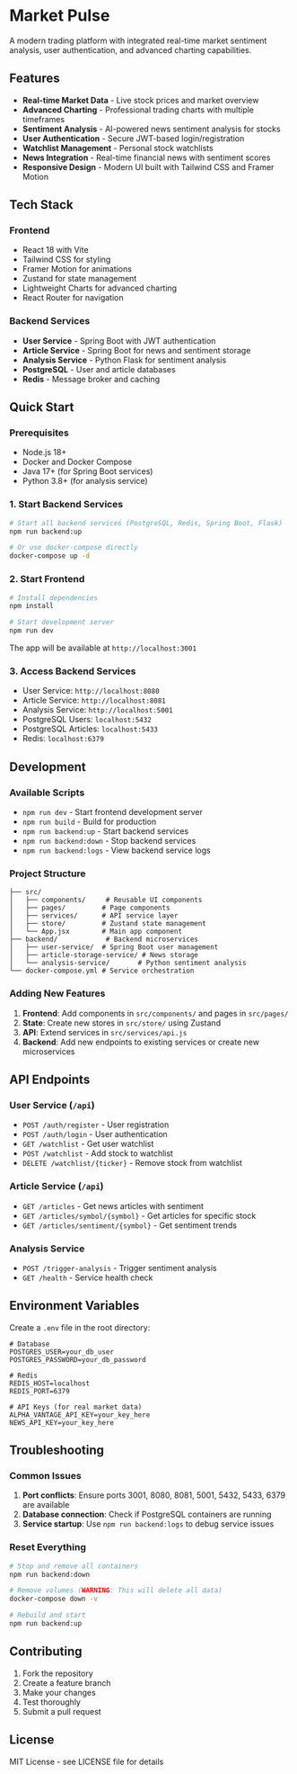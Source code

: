 # Market Pulse

A modern trading platform with integrated real-time market sentiment analysis, user authentication, and advanced charting capabilities.

## Features

- **Real-time Market Data** - Live stock prices and market overview
- **Advanced Charting** - Professional trading charts with multiple timeframes
- **Sentiment Analysis** - AI-powered news sentiment analysis for stocks
- **User Authentication** - Secure JWT-based login/registration
- **Watchlist Management** - Personal stock watchlists
- **News Integration** - Real-time financial news with sentiment scores
- **Responsive Design** - Modern UI built with Tailwind CSS and Framer Motion

## Tech Stack

### Frontend
- React 18 with Vite
- Tailwind CSS for styling
- Framer Motion for animations
- Zustand for state management
- Lightweight Charts for advanced charting
- React Router for navigation

### Backend Services
- **User Service** - Spring Boot with JWT authentication
- **Article Service** - Spring Boot for news and sentiment storage
- **Analysis Service** - Python Flask for sentiment analysis
- **PostgreSQL** - User and article databases
- **Redis** - Message broker and caching

## Quick Start

### Prerequisites
- Node.js 18+
- Docker and Docker Compose
- Java 17+ (for Spring Boot services)
- Python 3.8+ (for analysis service)

### 1. Start Backend Services
```bash
# Start all backend services (PostgreSQL, Redis, Spring Boot, Flask)
npm run backend:up

# Or use docker-compose directly
docker-compose up -d
```

### 2. Start Frontend
```bash
# Install dependencies
npm install

# Start development server
npm run dev
```

The app will be available at `http://localhost:3001`

### 3. Access Backend Services
- User Service: `http://localhost:8080`
- Article Service: `http://localhost:8081`
- Analysis Service: `http://localhost:5001`
- PostgreSQL Users: `localhost:5432`
- PostgreSQL Articles: `localhost:5433`
- Redis: `localhost:6379`

## Development

### Available Scripts
- `npm run dev` - Start frontend development server
- `npm run build` - Build for production
- `npm run backend:up` - Start backend services
- `npm run backend:down` - Stop backend services
- `npm run backend:logs` - View backend service logs

### Project Structure
```
├── src/
│   ├── components/     # Reusable UI components
│   ├── pages/         # Page components
│   ├── services/      # API service layer
│   ├── store/         # Zustand state management
│   └── App.jsx        # Main app component
├── backend/            # Backend microservices
│   ├── user-service/  # Spring Boot user management
│   ├── article-storage-service/ # News storage
│   └── analysis-service/       # Python sentiment analysis
└── docker-compose.yml # Service orchestration
```

### Adding New Features
1. **Frontend**: Add components in `src/components/` and pages in `src/pages/`
2. **State**: Create new stores in `src/store/` using Zustand
3. **API**: Extend services in `src/services/api.js`
4. **Backend**: Add new endpoints to existing services or create new microservices

## API Endpoints

### User Service (`/api`)
- `POST /auth/register` - User registration
- `POST /auth/login` - User authentication
- `GET /watchlist` - Get user watchlist
- `POST /watchlist` - Add stock to watchlist
- `DELETE /watchlist/{ticker}` - Remove stock from watchlist

### Article Service (`/api`)
- `GET /articles` - Get news articles with sentiment
- `GET /articles/symbol/{symbol}` - Get articles for specific stock
- `GET /articles/sentiment/{symbol}` - Get sentiment trends

### Analysis Service
- `POST /trigger-analysis` - Trigger sentiment analysis
- `GET /health` - Service health check

## Environment Variables

Create a `.env` file in the root directory:

```env
# Database
POSTGRES_USER=your_db_user
POSTGRES_PASSWORD=your_db_password

# Redis
REDIS_HOST=localhost
REDIS_PORT=6379

# API Keys (for real market data)
ALPHA_VANTAGE_API_KEY=your_key_here
NEWS_API_KEY=your_key_here
```

## Troubleshooting

### Common Issues
1. **Port conflicts**: Ensure ports 3001, 8080, 8081, 5001, 5432, 5433, 6379 are available
2. **Database connection**: Check if PostgreSQL containers are running
3. **Service startup**: Use `npm run backend:logs` to debug service issues

### Reset Everything
```bash
# Stop and remove all containers
npm run backend:down

# Remove volumes (WARNING: This will delete all data)
docker-compose down -v

# Rebuild and start
npm run backend:up
```

## Contributing

1. Fork the repository
2. Create a feature branch
3. Make your changes
4. Test thoroughly
5. Submit a pull request

## License

MIT License - see LICENSE file for details
